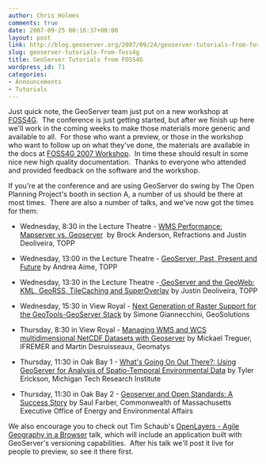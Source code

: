 ```yaml
---
author: Chris Holmes
comments: true
date: 2007-09-25 00:16:37+00:00
layout: post
link: http://blog.geoserver.org/2007/09/24/geoserver-tutorials-from-foss4g/
slug: geoserver-tutorials-from-foss4g
title: GeoServer Tutorials from FOSS4G
wordpress_id: 71
categories:
- Announcements
- Tutorials
---
```


Just quick note, the GeoServer team just put on a new workshop at [FOSS4G](http://foss4g2007.org).  The conference is just getting started, but after we finish up here we'll work in the coming weeks to make those materials more generic and available to all.  For those who want a preview, or those in the workshop who want to follow up on what they've done, the materials are available in the docs at [FOSS4G 2007 Workshop](http://docs.codehaus.org/display/GEOSDOC/FOSS4G+2007+Workshop).  In time these should result in some nice new high quality documentation.  Thanks to everyone who attended and provided feedback on the software and the workshop.

If you're at the conference and are using GeoServer do swing by The Open Planning Project's booth in section A, a number of us should be there at most times.  There are also a number of talks, and we've now got the times for them:



	
  * Wednesday, 8:30 in the Lecture Theatre - [WMS Performance: Mapserver vs. Geoserver](http://www.foss4g2007.org/presentations/view.php?abstract_id=120)  by Brock Anderson, Refractions and Justin Deoliveira, TOPP

	
  * Wednesday, 13:00 in the Lecture Theatre - [GeoServer, Past, Present and Future](http://www.foss4g2007.org/presentations/view.php?abstract_id=111) by Andrea Aime, TOPP

	
  * Wednesday, 13:30 in the Lecture Theatre -[ GeoServer and the GeoWeb: KML, GeoRSS, TileCaching and SuperOverlay](http://www.foss4g2007.org/presentations/view.php?abstract_id=141) by Justin Deoliveira, TOPP

	
  * Wednesday, 15:30 in View Royal - [Next Generation of Raster Support for the GeoTools-GeoServer Stack](http://www.foss4g2007.org/presentations/view.php?abstract_id=241) by Simone Giannecchini, GeoSolutions 

	
  * Thursday, 8:30 in View Royal - [Managing WMS and WCS multidimensional NetCDF Datasets with Geoserver](http://www.foss4g2007.org/presentations/view.php?abstract_id=225) by Mickael Treguer, IFREMER and Martin Desruisseaux, Geomatys


	
  * Thursday, 11:30 in Oak Bay 1 - [What's Going On Out There?: Using GeoServer for Analysis of Spatio-Temporal Environmental Data](http://www.foss4g2007.org/presentations/view.php?abstract_id=139) by Tyler Erickson, Michigan Tech Research Institute

	
  * Thursday, 11:30 in Oak Bay 2 - [Geoserver and Open Standards: A Success Story](http://www.foss4g2007.org/presentations/view.php?abstract_id=8) by Saul Farber, Commonwealth of Massachusetts Executive Office of Energy and Environmental Affairs


We also encourage you to check out Tim Schaub's [OpenLayers - Agile Geography in a Browser](http://www.foss4g2007.org/presentations/view.php?abstract_id=228) talk, which will include an application built with GeoServer's versioning capabilities.  After his talk we'll post it live for people to preview, so see it there first.
